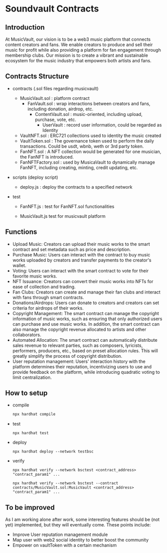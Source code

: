 # Soundvault Contracts

## Introduction

At MusicVault, our vision is to be a web3 music platform that connects content creators and fans. We enable creators to produce and sell their music for profit while also providing a platform for fan engagement through membership clubs. Our mission is to create a vibrant and sustainable ecosystem for the music industry that empowers both artists and fans.

## Contracts Structure

- contracts (.sol files regarding musicvault)
  - MusicVault.sol : platform contract
    - FanVault.sol : wrap interactions between creators and fans, including donation, airdrop, etc.
      - ContentVault.sol : music-oriented, including upload, purchase, vote, etc.
        - UserVault : record user information, could be regarded as Identity
  - VaultNFT.sol : ERC721 collections used to identity the music created
  - VaultToken.sol : The governance token used to perform the daily transactions. Could be usdt, wbnb, weth or 3rd party token.
  - FanNFT.sol : A NFT collection would be generated for one musician, the FanNFT is introduced.
  - FanNFTFactory.sol  : used by MusicaVault to dynamically manage FanNFT, including creating, minting, credit updating, etc.

- scripts (deploy script)
  - deploy.js : deploy the contracts to a specified network

- test

  - FanNFT.js : test for FanNFT.sol functionalities

  - MusicVault.js test for musicvault platform

## Functions

- Upload Music: Creators can upload their music works to the smart contract and set metadata such as price and description.
- Purchase Music: Users can interact with the contract to buy music works uploaded by creators and transfer payments to the creator's wallet.
- Voting: Users can interact with the smart contract to vote for their favorite music works.
- NFT Issuance: Creators can convert their music works into NFTs for ease of collection and trading.
- Fan Clubs: Creators can create and manage their fan clubs and interact with fans through smart contracts.
- Donations/Airdrops: Users can donate to creators and creators can set criteria for airdrops of their works.
- Copyright Management: The smart contract can manage the copyright information of music works, such as ensuring that only authorized users can purchase and use music works. In addition, the smart contract can also manage the copyright revenue allocated to artists and other collaborators.
- Automated Allocation: The smart contract can automatically distribute sales revenue to relevant parties, such as composers, lyricists, performers, producers, etc., based on preset allocation rules. This will greatly simplify the process of copyright distribution.
- User reputation management: Users' interaction history with the platform determines their reputation, incentivizing users to use and provide feedback on the platform, while introducing quadratic voting to limit centralization.

## How to setup

- compile

  ```javascript
  npx hardhat compile
  ```

- test

  ```
  npx hardhat test
  ```

- deploy

  ```
  npx hardhat deploy --network testbsc
  ```

- verify

  ```
  npx hardhat verify --network bsctest <contract_address> "contract_param1" ...
  
  npx hardhat verify --network bsctest --contract contracts/MusicVault.sol:MusicVault <contract_address> "contract_param1" ...
  ```

  

## To be improved

As I am working alone after work, some interesting features should be (not yet) implemented, but they will eventually come. These points include:

- Improve User reputation management module
- Map user with web2 social identity to better boost the community
- Empower on vaultToken with a certain mechanism